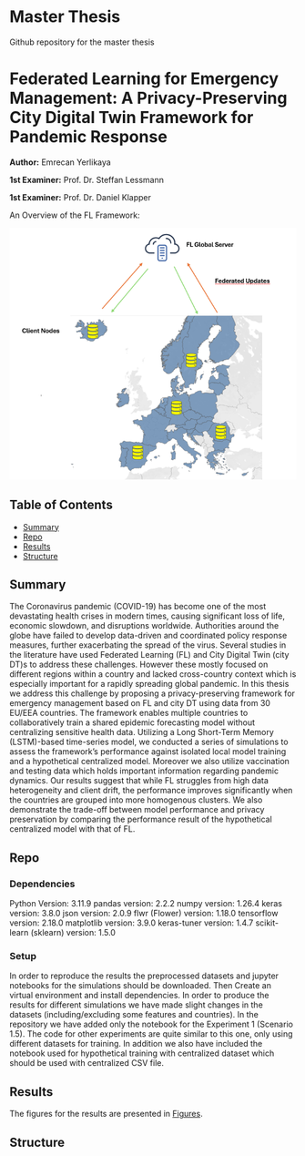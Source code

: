 # Master Thesis
Github repository for the master thesis

# Federated Learning for Emergency Management: A Privacy-Preserving City Digital Twin Framework for Pandemic Response

**Author:** Emrecan Yerlikaya

**1st Examiner:** Prof. Dr. Steffan Lessmann

**1st Examiner:** Prof. Dr. Daniel Klapper

An Overview of the FL Framework:

![FL Framework](Figures/FL_arc.png)

## Table of Contents

- [Summary](#Summary)
- [Repo](#Repo)
- [Results](#Results)
- [Structure](#structure)

## Summary

The Coronavirus pandemic (COVID-19) has become one of the most devastating health crises in modern times, causing significant loss of life, economic slowdown, and disruptions worldwide. Authorities around the globe have failed to develop data-driven and coordinated policy response measures, further exacerbating the spread of the virus. Several studies in the literature have used Federated Learning (FL) and City Digital Twin (city DT)s to address these challenges. However these mostly focused on different regions within a country and lacked cross-country context which is especially important for a rapidly spreading global pandemic. In this thesis we address this challenge by proposing a privacy-preserving framework for emergency management based on FL and city DT using data from 30 EU/EEA countries. The framework enables multiple countries to collaboratively train a shared epidemic forecasting model without centralizing sensitive health data. Utilizing a Long Short-Term Memory (LSTM)-based time-series model, we conducted a series of simulations to assess the framework’s performance against isolated local model training and a hypothetical centralized model. Moreover we also utilize vaccination and testing data which holds important information regarding pandemic dynamics. Our results suggest that while FL struggles from high data heterogeneity and client drift, the performance improves significantly when the countries are grouped into more homogenous clusters. We also demonstrate the trade-off between model performance and privacy preservation by comparing the performance result of the hypothetical centralized model with that of FL.

## Repo

### Dependencies

Python Version: 3.11.9
pandas version: 2.2.2
numpy version: 1.26.4
keras version: 3.8.0
json version: 2.0.9
flwr (Flower) version: 1.18.0
tensorflow version: 2.18.0
matplotlib version: 3.9.0
keras-tuner version: 1.4.7
scikit-learn (sklearn) version: 1.5.0

### Setup
In order to reproduce the results the preprocessed datasets and jupyter notebooks for the simulations should be downloaded. Then Create an virtual environment and install dependencies. In order to produce the results for different simulations we have made slight changes in the datasets (including/excluding some features and countries). In the repository we have added only the notebook for the Experiment 1 (Scenario 1.5). The code for other experiments are quite similar to this one, only using different datasets for training. In addition we also have included the notebook used for hypothetical training with centralized dataset which should be used with centralized CSV file.

## Results

The figures for the results are presented in [Figures](Figures).

## Structure



